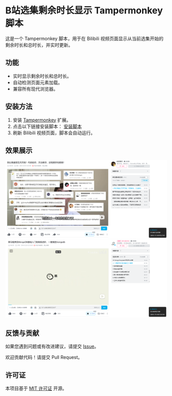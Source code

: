 # B站选集剩余时长显示 Tampermonkey 脚本

这是一个 Tampermonkey 脚本，用于在 Bilibili 视频页面显示从当前选集开始的剩余时长和总时长，并实时更新。

## 功能
- 实时显示剩余时长和总时长。
- 自动检测页面元素加载。
- 兼容所有现代浏览器。

## 安装方法
1. 安装 [Tampermonkey](https://www.tampermonkey.net/) 扩展。
2. 点击以下链接安装脚本：
   [安装脚本](https://xizicl.github.io/bilibili-remaining-time/bilibili-remaining-time.user.js)
3. 刷新 Bilibili 视频页面，脚本会自动运行。

## 效果展示
![效果截图](https://github.com/Xizicl/bilibili-remaining-time/blob/main/collections_type.png)
![另一种效果截图](https://github.com/Xizicl/bilibili-remaining-time/blob/main/another_collections_type.png)

## 反馈与贡献
如果您遇到问题或有改进建议，请提交 [Issue](https://github.com/Xizicl/bilibili-remaining-time/issues)。

欢迎贡献代码！请提交 Pull Request。

## 许可证
本项目基于 [MIT 许可证](LICENSE) 开源。
